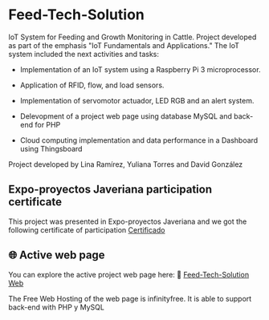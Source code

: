 # Feed-Tech-Solution
IoT System for Feeding and Growth Monitoring in Cattle.
Project developed as part of the emphasis "IoT Fundamentals and Applications."
The IoT system included the next activities and tasks:

- Implementation of an IoT system using a Raspberry Pi 3 microprocessor.

- Application of RFID, flow, and load sensors.

- Implementation of servomotor actuador, LED RGB and an alert system.

- Delevopment of a project web page using database MySQL and back-end for PHP

- Cloud computing implementation and data performance in a Dashboard using Thingsboard

Project developed by Lina Ramírez, Yuliana Torres and David González

## Expo-proyectos Javeriana participation certificate  
This project was presented in Expo-proyectos Javeriana and we got the following certificate of participation 
[Certificado](docs/Certificado_Expoproyectos.pdf)


## 🌐 Active web page  
You can explore the  active project web page here:
🔗 [Feed-Tech-Solution Web](http://feedtechsolution.infinityfreeapp.com/) 

The Free Web Hosting of the web page is infinityfree. It is able to support back-end with PHP y MySQL





